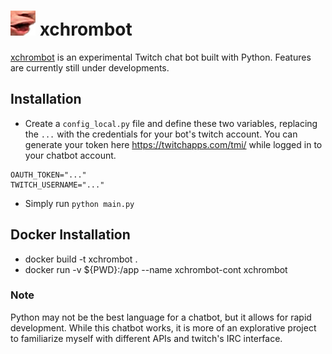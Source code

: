 # <img src="/pog.png" alt="Pog" width="40px" height="40px"> xchrombot

[xchrombot](https://github.com/chromium7/xchrombot) is an experimental Twitch chat bot built with Python. Features are currently still under developments.

## Installation
- Create a `config_local.py` file and define these two variables, replacing the `...` with the credentials for your bot's twitch account. You can generate your token here https://twitchapps.com/tmi/ while logged in to your chatbot account.

```
OAUTH_TOKEN="..."
TWITCH_USERNAME="..."
```

- Simply run `python main.py`


## Docker Installation

- docker build -t xchrombot .
- docker run -v ${PWD}:/app --name xchrombot-cont xchrombot


### Note
Python may not be the best language for a chatbot, but it allows for rapid development. While this chatbot works, it is more of an explorative project to familiarize myself with different APIs and twitch's IRC interface.
